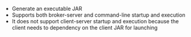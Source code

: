 - Generate an executable JAR
- Supports both broker-server and command-line startup and execution
- It does not support client-server startup and execution because the client needs to dependency on the client JAR for launching